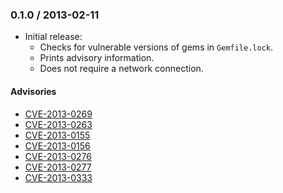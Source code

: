 ### 0.1.0 / 2013-02-11

* Initial release:
  * Checks for vulnerable versions of gems in `Gemfile.lock`.
  * Prints advisory information.
  * Does not require a network connection.

#### Advisories

* [CVE-2013-0269](http://direct.osvdb.org/show/osvdb/90074)
* [CVE-2013-0263](http://osvdb.org/show/osvdb/89939)
* [CVE-2013-0155](http://osvdb.org/show/osvdb/89025)
* [CVE-2013-0156](http://osvdb.org/show/osvdb/89026)
* [CVE-2013-0276](http://direct.osvdb.org/show/osvdb/90072)
* [CVE-2013-0277](http://direct.osvdb.org/show/osvdb/90073)
* [CVE-2013-0333](http://osvdb.org/show/osvdb/89594)
